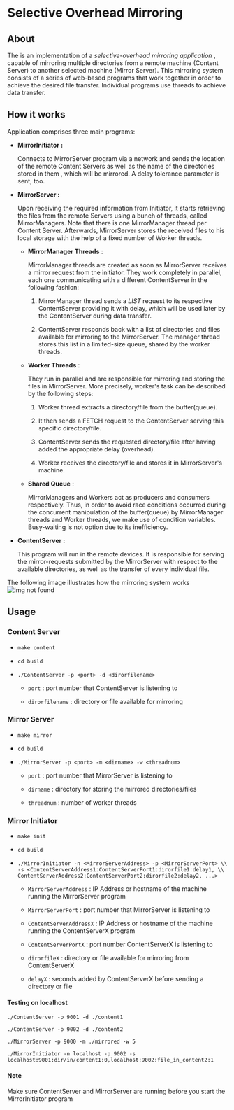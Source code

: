 # Selective Overhead Mirroring


## About

The is an implementation of a *selective-overhead mirroring application* , capable of mirroring multiple directories from a remote machine (Content Server) to another selected machine (Mirror Server). This mirroring system consists of a series of web-based programs that work together in order to achieve the desired file transfer. Individual programs use threads to achieve data transfer.

## How it works

Application comprises three main programs:

* **MirrorInitiator :**

  Connects to MirrorServer program via a network and sends the location of the remote Content Servers as well as the name of the directories stored in them , which will be mirrored. A delay tolerance parameter is sent, too.

* **MirrorServer :**

  Upon receiving the required information from Initiator, it starts retrieving the files from the remote Servers using a bunch of threads, called MirrorManagers. Note that there is one MirrorManager thread per Content Server. Afterwards, MirrorServer stores the received files to his local storage with the help of a fixed number of Worker threads.

   * **MirrorManager Threads** :

     MirrorManager threads are created as soon as MirrorServer receives a mirror request from the initiator. They work completely in parallel, each one communicating with a different ContentServer in the following fashion:

     1. MirrorManager thread sends a *LIST* request to its respective ContentServer providing it with delay, which will be used later by the ContentServer during data transfer.

     2. ContentServer responds back with a list of directories and files available for mirroring to the MirrorServer. The manager thread stores this list in a limited-size queue, shared by the worker threads.

   * **Worker Threads** :

      They run in parallel and are responsible for mirroring and storing the files in MirrorServer. More precisely, worker's task can be described by the following steps:

      1. Worker thread extracts a directory/file from the buffer(queue).

      2. It then sends a FETCH request to the ContentServer serving this specific directory/file.

      3. ContentServer sends the requested directory/file after having added the appropriate delay (overhead).

      4. Worker receives the directory/file and stores it in MirrorServer's machine.

  * **Shared Queue** :

     MirrorManagers and Workers act as producers and consumers respectively. Thus, in order to avoid race conditions occurred during the concurrent manipulation of the buffer(queue) by MirrorManager threads and Worker threads, we make use of condition variables. Busy-waiting is not option due to its inefficiency.


* **ContentServer :**

  This program will run in the remote devices. It is responsible for serving the mirror-requests submitted by the MirrorServer with respect to the available directories, as well as the transfer of every individual file.


The following image illustrates how the mirroring system works
![img not found](https://github.com/giorgospan/SelectiveOverheadMirroring/blob/master/figure.png "Figure")


## Usage

### Content Server

* `make content`

* `cd build`

* `./ContentServer -p <port> -d <dirorfilename>`

  * `port` : port number that ContentServer is listening to

  * `dirorfilename` : directory or file available for mirroring

### Mirror Server

* `make mirror`

* `cd build`

* `./MirrorServer -p <port> -m <dirname> -w <threadnum>`

  * `port` : port number that MirrorServer is listening to

  * `dirname` : directory for storing the mirrored directories/files

  * `threadnum` : number of worker threads

### Mirror Initiator

* `make init`

* `cd build`

* `./MirrorInitiator -n <MirrorServerAddress> -p <MirrorServerPort> \\
-s <ContentServerAddress1:ContentServerPort1:dirorfile1:delay1, \\
ContentServerAddress2:ContentServerPort2:dirorfile2:delay2, ...>`

  * `MirrorServerAddress` : IP Address or hostname of the machine running the MirrorServer program

  * `MirrorServerPort` : port number that MirrorServer is listening to

  * `ContentServerAddressX` : IP Address or hostname of the machine running the ContentServerX program

  * `ContentServerPortX` : port number ContentServerX is listening to

  * `dirorfileX` : directory or file available for mirroring from ContentServerX

  * `delayX` : seconds added by ContentServerX before sending a directory or file


#### Testing on localhost

`./ContentServer -p 9001 -d ./content1`

`./ContentServer -p 9002 -d ./content2`

`./MirrorServer -p 9000 -m ./mirrored -w 5`

`./MirrorInitiator -n localhost -p 9002 -s localhost:9001:dir/in/content1:0,localhost:9002:file_in_content2:1`

#### Note

Make sure ContentServer and MirrorServer are running before you start the MirrorInitiator program




